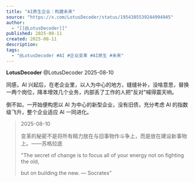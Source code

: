 ```yaml
---
title: "AI原生企业：构建未来"
source: "https://x.com/LotusDecoder/status/1954385539244994945"
author:
  - "[[@LotusDecoder]]"
published: 2025-08-11
created: 2025-08-11
description:
tags:
  - "@LotusDecoder #AI #企业变革 #AI原生 #未来"
---
```

**LotusDecoder** @LotusDecoder 2025-08-10

同感，AI 兴起后，在老企业里，以人为中心的地方，缝缝补补，没啥意思，替换一两个岗位，降本增效几个业务，内部丢了工作的人把"反对"喊得震天响。

倒不如，一开始便构思以 AI 为中心的新型企业，没有旧债，充分考虑 AI 的指数级飞升，整个企业适应 AI 一同进化。

> 2025-08-10
> 
> 变革的秘密不是将所有精力放在与旧事物作斗争上，而是放在建设新事物上。——苏格拉底
> 
> "The secret of change is to focus all of your energy not on fighting the old,
> 
> but on building the new. — Socrates"
